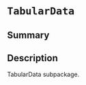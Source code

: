 <a id="tabulardata"></a>

# `TabularData`

<a id="summary"></a>

## Summary

<a id="description"></a>

## Description

TabularData subpackage.

<!-- !! processed by numpydoc !! -->


